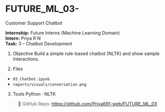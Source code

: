 # FUTURE_ML_03-
Customer Support Chatbot

**Internship:** Future Interns (Machine Learning Domain)  
**Intern:** Priya R N  
**Task:** 3 – Chatbot Development  

1. Objective
Build a simple rule-based chatbot (NLTK) and show sample interactions.

2. Files
- `03_Chatbot.ipynb`
- `reports/visuals/conversation.png`

3. Tools
Python · NLTK

> 🔗 GitHub Repo: https://github.com/Priya691-web/FUTURE_ML_03
